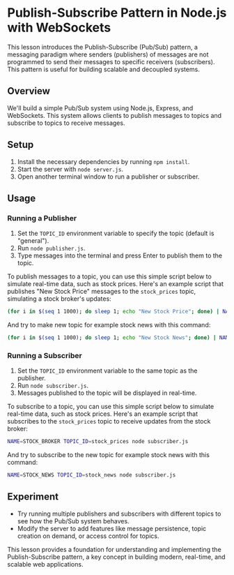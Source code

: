 # Publish-Subscribe Pattern in Node.js with WebSockets

This lesson introduces the Publish-Subscribe (Pub/Sub) pattern, a messaging paradigm where senders (publishers) of messages are not programmed to send their messages to specific receivers (subscribers). This pattern is useful for building scalable and decoupled systems.

## Overview

We'll build a simple Pub/Sub system using Node.js, Express, and WebSockets. This system allows clients to publish messages to topics and subscribe to topics to receive messages.

## Setup

1. Install the necessary dependencies by running `npm install`.
2. Start the server with `node server.js`.
3. Open another terminal window to run a publisher or subscriber.

## Usage

### Running a Publisher

1. Set the `TOPIC_ID` environment variable to specify the topic (default is "general").
2. Run `node publisher.js`.
3. Type messages into the terminal and press Enter to publish them to the topic.

To publish messages to a topic, you can use this simple script below to simulate real-time data, such as stock prices. Here's an example script that publishes "New Stock Price" messages to the `stock_prices` topic, simulating a stock broker's updates:

```bash
(for i in $(seq 1 1000); do sleep 1; echo "New Stock Price"; done) | NAME=STOCK_BROKER TOPIC_ID=stock_prices node publisher.js
```

And try to make new topic for example stock news with this command:

```bash
(for i in $(seq 1 1000); do sleep 1; echo "New Stock News"; done) | NAME=STOCK_NEWS TOPIC_ID=stock_news node publisher.js
```

### Running a Subscriber

1. Set the `TOPIC_ID` environment variable to the same topic as the publisher.
2. Run `node subscriber.js`.
3. Messages published to the topic will be displayed in real-time.

To subscribe to a topic, you can use this simple script below to simulate real-time data, such as stock prices. Here's an example script that subscribes to the `stock_prices` topic to receive updates from the stock broker:

```bash
NAME=STOCK_BROKER TOPIC_ID=stock_prices node subscriber.js
```

And try to subscribe to the new topic for example stock news with this command:

```bash
NAME=STOCK_NEWS TOPIC_ID=stock_news node subscriber.js
```

## Experiment

- Try running multiple publishers and subscribers with different topics to see how the Pub/Sub system behaves.
- Modify the server to add features like message persistence, topic creation on demand, or access control for topics.

This lesson provides a foundation for understanding and implementing the Publish-Subscribe pattern, a key concept in building modern, real-time, and scalable web applications.
